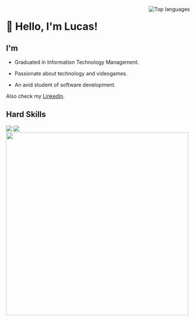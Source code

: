 <img src="https://github-readme-stats.vercel.app/api/top-langs/?username=lucasoliveirabr&layout=compact&theme=dark&size_weight=0.5&count_weight=0.5" alt="Top languages" align="right">

# 👋 Hello, I'm Lucas!

## I'm

- Graduated in Information Technology Management.

- Passionate about technology and videogames.

- An avid student of software development.

Also check my [LinkedIn](https://www.linkedin.com/in/lucas-oliveira-br/).

## Hard Skills

<img src="https://skillicons.dev/icons?i=java,js,ts,html,css">
<img src="https://skillicons.dev/icons?i=spring,react,nodejs,git,mysql,mongodb,linux,docker">

<img src= "https://64.media.tumblr.com/2c551700bc0501aaca64fc6316abe140/a15a1cf8a4616f2a-ca/s400x600/05ccb753a73f4158abc271f4d7d24d141619ddbd.gifv" width="500px" align="center">
